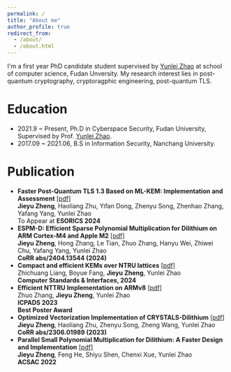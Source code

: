 ```yaml
---
permalink: /
title: "About me"
author_profile: true
redirect_from: 
  - /about/
  - /about.html
---
```


I'm a first year PhD candidate student supervised by [Yunlei Zhao](https://cs.fudan.edu.cn/3f/ba/c25909a278458/page.htm) at school of computer science, Fudan Unversity. My research interest lies in post-quantum cryptography, cryptoragphic engineering, post-quantum TLS.

Education
======
* 2021.9 ~ Present, Ph.D in Cyberspace Security, Fudan University, Supervised by Prof. [Yunlei Zhao](https://cs.fudan.edu.cn/3f/ba/c25909a278458/page.htm).
* 2017.09 ~ 2021.06, B.S in Information Security, Nanchang University.



Publication
======
- **Faster Post-Quantum TLS 1.3 Based on ML-KEM: Implementation and Assessment** [[pdf]](https://arxiv.org/pdf/2404.13544v1)<br>
**Jieyu Zheng**, Haoliang Zhu, Yifan Dong, Zhenyu Song, Zhenhao Zhang, Yafang Yang, Yunlei Zhao<br>
To Appear at **ESORICS 2024** <br>
- **ESPM-D: Efficient Sparse Polynomial Multiplication for Dilithium on ARM Cortex-M4 and Apple M2** [[pdf]](https://arxiv.org/pdf/2404.12675)<br>
**Jieyu Zheng**, Hong Zhang, Le Tian, Zhuo Zhang, Hanyu Wei, Zhiwei Chu, Yafang Yang, Yunlei Zhao<br>
**CoRR abs/2404.13544 (2024)** <br>
- **Compact and efficient KEMs over NTRU lattices** [[pdf]](https://zhengjieyu.github.io/files/paper3.pdf)<br>
Zhichuang Liang, Boyue Fang, **Jieyu Zheng**,  Yunlei Zhao<br>
**Computer Standards & Interfaces, 2024** <br>
- **Efficient NTTRU Implementation on ARMv8** [[pdf]](https://zhengjieyu.github.io/files/paper5.pdf)<br>
Zhuo Zhang, **Jieyu Zheng**, Yunlei Zhao<br>
**ICPADS 2023**<br>
**Best Poster Award** <br>
- **Optimized Vectorization Implementation of CRYSTALS-Dilithium** [[pdf]](https://arxiv.org/pdf/2306.01989)<br>
**Jieyu Zheng**, Haoliang Zhu, Zhenyu Song, Zheng Wang, Yunlei Zhao<br>
**CoRR abs/2306.01989 (2023)** <br>
- **Parallel Small Polynomial Multiplication for Dilithium: A Faster Design and Implementation** [[pdf]](https://zhengjieyu.github.io/files/Parallel.pdf)<br>
**Jieyu Zheng**, Feng He, Shiyu Shen, Chenxi Xue, Yunlei Zhao<br>
**ACSAC 2022**

  


